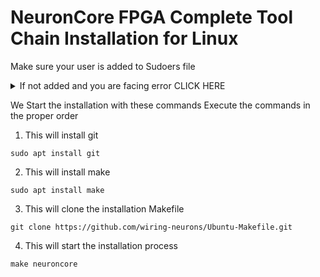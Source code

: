 # NeuronCore FPGA Complete Tool Chain Installation for Linux

Make sure your user is added to Sudoers file

<details>
<summary> If not added and you are facing error CLICK HERE </summary>
<br>

 Execute the following commands in order

 1.
 ```
 su -
 ```

 2.
 Replace username with the actual username

 ```
 sudo usermod -aG sudo username
 ```

 Now reboot your system
</details>

We Start the installation with these commands
Execute the commands in the proper order

1. This will install git
```
sudo apt install git
```

2. This will install make
```
sudo apt install make
```
3. This will clone the installation Makefile
```
git clone https://github.com/wiring-neurons/Ubuntu-Makefile.git
```
4. This will start the installation process
```
make neuroncore
```


